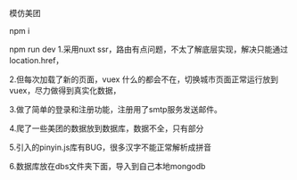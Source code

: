  模仿美团  
 
 npm i
 
 npm run dev
 1.采用nuxt ssr，路由有点问题，不太了解底层实现，解决只能通过location.href，
 
 2.但每次加载了新的页面，vuex 什么的都会不在，切换城市页面正常运行放到vuex，尽力做得到真实化数据，
 
 3.做了简单的登录和注册功能，注册用了smtp服务发送邮件。
 
 
4.爬了一些美团的数据放到数据库，数据不全，只有部分


5.引入的pinyin.js库有BUG，很多汉字不能正常解析成拼音


6.数据库放在dbs文件夹下面，导入到自己本地mongodb
